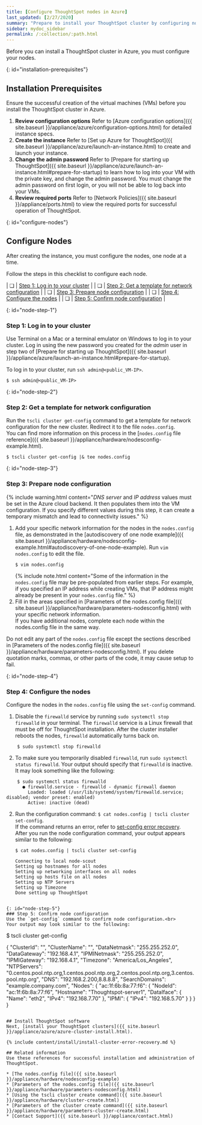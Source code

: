 ```yaml
---
title: [Configure ThoughtSpot nodes in Azure]
last_updated: [2/27/2020]
summary: "Prepare to install your ThoughtSpot cluster by configuring nodes."
sidebar: mydoc_sidebar
permalink: /:collection/:path.html
---
```

Before you can install a ThoughtSpot cluster in Azure, you must configure your nodes.

{: id="installation-prerequisites"}
## Installation Prerequisites
Ensure the successful creation of the virtual machines (VMs) before you install the ThoughtSpot cluster in Azure.

1. **Review configuration options** Refer to [Azure configuration options]({{ site.baseurl }}/appliance/azure/configuration-options.html) for detailed instance specs.
2. **Create the instance** Refer to [Set up Azure for ThoughtSpot]({{ site.baseurl }}/appliance/azure/launch-an-instance.html) to create and launch your instance.
3. **Change the admin password** Refer to [Prepare for starting up ThoughtSpot]({{ site.baseurl }}/appliance/azure/launch-an-instance.html#prepare-for-startup) to learn how to log into your VM with the private key, and change the admin password. You must change the admin password on first login, or you will not be able to log back into your VMs.
3. **Review required ports** Refer to [Network Policies]({{ site.baseurl }}/appliance/ports.html) to view the required ports for successful operation of ThoughtSpot.

{: id="configure-nodes"}
## Configure Nodes
After creating the instance, you must configure the nodes, one node at a time.

Follow the steps in this checklist to configure each node.

| &#10063; | [Step 1: Log in to your cluster](#node-step-1) |
| &#10063; | [Step 2: Get a template for network configuration](#node-step-2) |
| &#10063; | [Step 3: Prepare node configuration](#node-step-3) |
| &#10063; | [Step 4: Configure the nodes](#node-step-4) |
| &#10063; | [Step 5: Confirm node configuration](#node-step-5) |

{: id="node-step-1"}
### Step 1: Log in to your cluster
Use Terminal on a Mac or a terminal emulator on Windows to log in to your cluster. Log in using the new password you created for the *admin* user in step two of [Prepare for starting up ThoughtSpot]({{ site.baseurl }}/appliance/azure/launch-an-instance.html#prepare-for-startup).

To log in to your cluster, run `ssh admin@<public_VM-IP>`.
```
$ ssh admin@<public_VM-IP>
```

{: id="node-step-2"}
### Step 2: Get a template for network configuration
Run the `tscli cluster get-config` command to get a template for network configuration for the new cluster. Redirect it to the file `nodes.config`.<br>
You can find more information on this process in the [`nodes.config` file reference]({{ site.baseurl }}/appliance/hardware/nodesconfig-example.html).

    $ tscli cluster get-config |& tee nodes.config

{: id="node-step-3"}
### Step 3: Prepare node configuration

{% include warning.html content="<em>DNS server</em> and <em>IP address</em> values must be set in the Azure cloud backend. It then populates them into the VM configuration. If you specify different values during this step, it can create a temporary mismatch and lead to connectivity issues." %}

1. Add your specific network information for the nodes in the `nodes.config` file, as demonstrated in the [autodiscovery of one node example]({{ site.baseurl }}/appliance/hardware/nodesconfig-example.html#autodiscovery-of-one-node-example). Run `vim nodes.config` to edit the file.
    ```
    $ vim nodes.config
    ```
    {% include note.html content="Some of the information in the <code>nodes.config</code> file may be pre-populated from earlier steps. For example, if you specified an IP address while creating VMs, that IP address might already be present in your <code>nodes.config</code> file." %}
2. Fill in the areas specified in [Parameters of the nodes.config file]({{ site.baseurl }}/appliance/hardware/parameters-nodesconfig.html) with your specific network information.<br>
If you have additional nodes, complete each node within the nodes.config file in the same way.

Do not edit any part of the `nodes.config` file except the sections described in [Parameters of the nodes.config file]({{ site.baseurl }}/appliance/hardware/parameters-nodesconfig.html). If you delete quotation marks, commas, or other parts of the code, it may cause setup to fail.

{: id="node-step-4"}
### Step 4: Configure the nodes
Configure the nodes in the `nodes.config` file using the `set-config` command.
1. Disable the `firewalld` service by running `sudo systemctl stop firewalld` in your terminal.
  The `firewalld` service is a Linux firewall that must be off for ThoughtSpot installation. After the cluster installer reboots the nodes, `firewalld` automatically turns back on.
```
    $ sudo systemctl stop firewalld
```
2. To make sure you temporarily disabled `firewalld`, run `sudo systemctl status firewalld`. Your output should specify that `firewalld` is inactive. It may look something like the following:
```
    $ sudo systemctl status firewalld
      ● firewalld.service - firewalld - dynamic firewall daemon
        Loaded: loaded (/usr/lib/systemd/system/firewalld.service; disabled; vendor preset: enabled)
        Active: inactive (dead)
```

2. Run the configuration command: `$ cat nodes.config | tscli cluster set-config`.<br>
If the command returns an error, refer to [set-config error recovery](#set-config-error-recovery).<br>
    After you run the node configuration command, your output appears similar to the following:

    ```
    $ cat nodes.config | tscli cluster set-config

    Connecting to local node-scout
    Setting up hostnames for all nodes
    Setting up networking interfaces on all nodes
    Setting up hosts file on all nodes
    Setting up NTP Servers
    Setting up Timezone
    Done setting up ThoughtSpot
  ```

{: id="node-step-5"}
### Step 5: Confirm node configuration
Use the `get-config` command to confirm node configuration.<br>
Your output may look similar to the following:
```
$ tscli cluster get-config

{
  "ClusterId": "",
  "ClusterName": "",
  "DataNetmask": "255.255.252.0",
  "DataGateway": "192.168.4.1",
  "IPMINetmask": "255.255.252.0",
  "IPMIGateway": "192.168.4.1",
  "Timezone": "America/Los_Angeles",
  "NTPServers": "0.centos.pool.ntp.org,1.centos.pool.ntp.org,2.centos.pool.ntp.org,3.centos.pool.ntp.org",
  "DNS": "192.168.2.200,8.8.8.8",
  "SearchDomains": "example.company.com",
  "Nodes": {
	"ac:1f:6b:8a:77:f6": {
  	"NodeId": "ac:1f:6b:8a:77:f6",
  	"Hostname": "Thoughtspot-server1",
  	"DataIface": {
    	"Name": "eth2",
    	"IPv4": "192.168.7.70"
  	},
  	"IPMI": {
    	"IPv4": "192.168.5.70"
  	}
	}
  }
}
```

## Install ThoughtSpot software
Next, [install your ThoughtSpot clusters]({{ site.baseurl }}/appliance/azure/azure-cluster-install.html).

{% include content/install/install-cluster-error-recovery.md %}

## Related information
Use these references for successful installation and administration of ThoughtSpot.

* [The nodes.config file]({{ site.baseurl }}/appliance/hardware/nodesconfig-example)
* [Parameters of the nodes.config file]({{ site.baseurl }}/appliance/hardware/parameters-nodesconfig.html)
* [Using the tscli cluster create command]({{ site.baseurl }}/appliance/hardware/cluster-create.html)
* [Parameters of the cluster create command]({{ site.baseurl }}/appliance/hardware/parameters-cluster-create.html)
* [Contact Support]({{ site.baseurl }}/appliance/contact.html)
